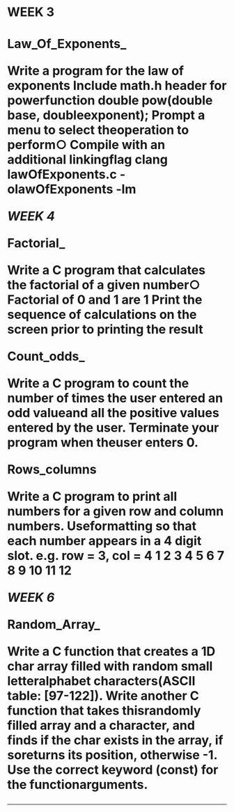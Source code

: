 <h1>WEEK 3<h1>

**Law_Of_Exponents_**

 Write a program for the law of exponents
 Include math.h header for powerfunction
 double pow(double base, doubleexponent);
 Prompt a menu to select theoperation to perform○ Compile with an additional linkingflag
 clang lawOfExponents.c -olawOfExponents -lm

***WEEK 4***

**Factorial_**

 Write a C program that calculates the factorial of a given number○ Factorial of 0 and 1 are 1
 Print the sequence of calculations on the screen prior to printing the result
 
 **Count_odds_**
 
 Write a C program to count the number of times the user entered an odd valueand all the positive values entered by the user. 
 Terminate your program when theuser enters 0.
 
 **Rows_columns**
 
 Write a C program to print all numbers for a given row and column numbers.
 Useformatting so that each number appears in a 4 digit slot.
 e.g. row = 3, col = 4
 1   2  3   4
 5   6  7   8
 9  10  11  12
 
 ***WEEK 6***
 
 **Random_Array_**
 
 Write a C function that creates a 1D char array filled with random small letteralphabet characters(ASCII table: [97-122]).
 Write another C function that takes thisrandomly filled array and a character, and finds if the char exists in the array, if soreturns its position, otherwise -1.
 Use the correct keyword (const) for the functionarguments.
 
 --------------------------------------------------------------------------------------------------------------------------
 
 
 
 
 
 
 
 
 
 
 
 
 
 
